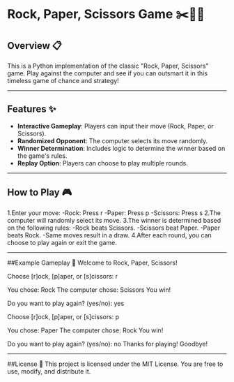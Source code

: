 # Rock, Paper, Scissors Game ✂️📄✊

## Overview 📋
This is a Python implementation of the classic "Rock, Paper, Scissors" game. Play against the computer and see if you can outsmart it in this timeless game of chance and strategy!

---

## Features ✨
- **Interactive Gameplay**: Players can input their move (Rock, Paper, or Scissors).
- **Randomized Opponent**: The computer selects its move randomly.
- **Winner Determination**: Includes logic to determine the winner based on the game's rules.
- **Replay Option**: Players can choose to play multiple rounds.

---

## How to Play 🎮
1.Enter your move:
  -Rock: Press r
  -Paper: Press p
  -Scissors: Press s
2.The computer will randomly select its move.
3.The winner is determined based on the following rules:
  -Rock beats Scissors.
  -Scissors beat Paper.
  -Paper beats Rock.
  -Same moves result in a draw.
4.After each round, you can choose to play again or exit the game.

---

##Example Gameplay 🎲
Welcome to Rock, Paper, Scissors!

Choose [r]ock, [p]aper, or [s]cissors: r

You chose: Rock
The computer chose: Scissors
You win!

Do you want to play again? (yes/no): yes

Choose [r]ock, [p]aper, or [s]cissors: p

You chose: Paper
The computer chose: Rock
You win!

Do you want to play again? (yes/no): no
Thanks for playing! Goodbye!

---

##License 📜
This project is licensed under the MIT License. You are free to use, modify, and distribute it.


